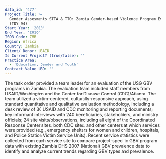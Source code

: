 ```yaml
---
data_id: '477'
Project Title: >-
  Gender Assesments STTA & TTO: Zambia Gender-based Violence Program Evaluation
  (TDY 94)
Start Year: '2010'
End Year: '2010'
ISO3 Code: ZMB
Region: Africa
Country: Zambia
Client/ Donor: USAID
Is Current Project? (true/false): ''
Practice Area:
  - 'Education, Gender and Youth'
Contract Value USD: ''
---
```

The task order provided a team leader for an evaluation of the USG GBV programs in Zambia. The evaluation team included staff members from USAID/Washington and the Center for Disease Control (CDC)/Atlanta. The team utilized a victim-centered, culturally-responsive approach, using standard quantitative and qualitative evaluation methodology, including a desk review of 36 USAID and CDC monitoring and reporting documents; key informant interviews with 240 beneficiaries, stakeholders, and ministry officials; 24 site visits/observations, including all eight of the Coordinated Response Center sites, both CDC sites, and other centers at which services were provided (e.g., emergency shelters for women and children, hospitals, and Police Station Victim Service Units). Recent service statistics were collected from each service site to compare project-specific GBV program data with existing Zambia DHS 2007 (National) GBV prevalence data to identify and analyze current trends regarding GBV types and prevalence.